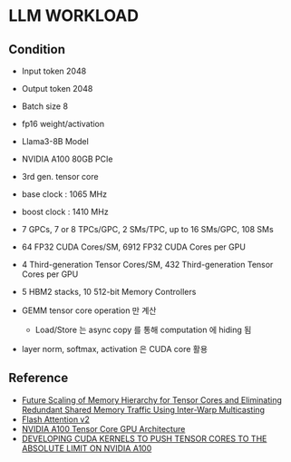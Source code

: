 # LLM WORKLOAD

## Condition
- Input token 2048
- Output token 2048
- Batch size 8
- fp16 weight/activation
- Llama3-8B Model 
- NVIDIA A100 80GB PCIe
- 3rd gen. tensor core
- base clock : 1065 MHz
- boost clock : 1410 MHz
- 7 GPCs, 7 or 8 TPCs/GPC, 2 SMs/TPC, up to 16 SMs/GPC, 108 SMs
- 64 FP32 CUDA Cores/SM, 6912 FP32 CUDA Cores per GPU
- 4 Third-generation Tensor Cores/SM, 432 Third-generation Tensor Cores per GPU
- 5 HBM2 stacks, 10 512-bit Memory Controllers

- GEMM tensor core operation 만 계산
  - Load/Store 는 async copy 를 통해 computation 에 hiding 됨
- layer norm, softmax, activation 은 CUDA core 활용

## Reference
- [Future Scaling of Memory Hierarchy for Tensor Cores and Eliminating Redundant Shared Memory Traffic Using Inter-Warp Multicasting](https://ieeexplore.ieee.org/stamp/stamp.jsp?arnumber=9893362)
- [Flash Attention v2](https://arxiv.org/abs/2307.08691)
- [NVIDIA A100 Tensor Core GPU Architecture](https://images.nvidia.com/aem-dam/en-zz/Solutions/data-center/nvidia-ampere-architecture-whitepaper.pdf)
- [DEVELOPING CUDA KERNELS TO PUSH TENSOR CORES TO THE ABSOLUTE LIMIT ON NVIDIA A100](https://developer.download.nvidia.com/video/gputechconf/gtc/2020/presentations/s21745-developing-cuda-kernels-to-push-tensor-cores-to-the-absolute-limit-on-nvidia-a100.pdf)
